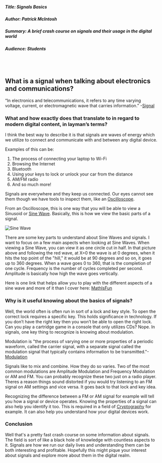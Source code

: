##### Title: Signals Basics
##### Author: Patrick McIntosh
##### Summary: A brief crash course on signals and their usage in the digital world
##### Audience: Students

<br/><br/>

## What is a signal when talking about electronics and communications?
“In electronics and telecommunications, it refers to any time varying voltage, current, or electromagnetic wave that carries information.”
-[Signal](https://en.wikipedia.org/wiki/Signal)

### What and how exactly does that translate to in regard to modern digital content, in layman’s terms?
I think the best way to describe it is that signals are waves of energy which we utilize to connect and communicate with and between any digital device.

Examples of this can be:

1. The process of connecting your laptop to Wi-Fi
2.	Browsing the Internet
3.	Bluetooth
4.	Using your keys to lock or unlock your car from the distance
5.	AM/FM radio
6.	And so much more!

Signals are everywhere and they keep us connected. Our eyes cannot see them though we have tools to inspect them, like an [Oscilloscope](https://en.wikipedia.org/wiki/Oscilloscope#:~:text=An%20oscilloscope%2C%20previously%20called%20an,usually%20as%20a%20calibrated%20two%2D).

From an Oscilloscope, this is one way that you will be able to view a Sinusoid or [Sine Wave](https://en.wikipedia.org/wiki/Sine_wave). Basically, this is how we view the basic parts of a signal.

![Sine Wave](https://upload.wikimedia.org/wikipedia/commons/d/d2/Sine_and_Cosine.svg)

There are some key parts to understand about Sine Waves and signals. I want to focus on a few main aspects when looking at Sine Waves. When viewing a Sine Wave, you can view it as one circle cut in half. In that picture above and following the red wave, at X=0 the wave is at 0 degrees, when it hits the top point of the "hill," it would be at 90 degrees and so on, it goes up to 360 degrees. When a wave goes 0 to 360, that is the completion of one cycle. Frequency is the number of cycles completed per second. Amplitude is basically how high the wave goes vertically.

Here is one link that helps allow you to play with the different aspects of a sine wave and more of it than I cover here: [MathIsFun](https://www.mathsisfun.com/algebra/amplitude-period-frequency-phase-shift.html)

### Why is it useful knowing about the basics of signals?

Well, the world often is often run in sort of a lock and key style. To open the correct lock requires a specific key. This holds significance in technology. If you don’t have the right key then you won’t be able to open the right lock. Can you play a cartridge game in a console that only utilizes CDs? Nope. In signals, one key thing to recognize is knowing about modulation.

Modulation is "the process of varying one or more properties of a periodic waveform, called the carrier signal, with a separate signal called the modulation signal that typically contains information to be transmitted."-[Modulation](https://en.wikipedia.org/wiki/Modulation)

Signals like to mix and combine. How they do so varies. Two of the most common modulations are Amplitude Modulation and Frequency Modulation or AM and FM.
You can probably recognize these two just on a radio player. Theres a reason things sound distorted if you would try listening to an FM signal on AM settings and vice versa. It goes back to that lock and key idea.

Recognizing the difference between a FM or AM signal for example will tell you how a signal or device operates. Knowing the properties of a signal can also help you identify it too. This is required in a field of [Cryptography](https://en.wikipedia.org/wiki/Cryptography) for example. It can also help you understand how your digital devices work.

### Conclusion

Well that's a pretty fast crash course on some information about signals. The field is sort of like a black hole of knowledge with countless aspects to it. Signals are how we run our daily lives and understanding them can be both interesting and profitable. Hopefully this might pique your interest about signals and explore more about them in the digital realm.
